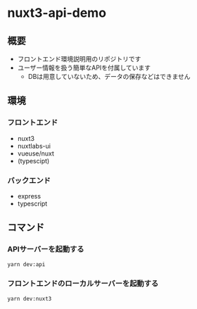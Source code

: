# nuxt3-api-demo

## 概要
- フロントエンド環境説明用のリポジトリです
- ユーザー情報を扱う簡単なAPIを付属しています
  - DBは用意していないため、データの保存などはできません

## 環境
### フロントエンド
- nuxt3
- nuxtlabs-ui
- vueuse/nuxt
- (typescipt)

### バックエンド
- express
- typescript

## コマンド
### APIサーバーを起動する
```sh
yarn dev:api
```

### フロントエンドのローカルサーバーを起動する
```sh
yarn dev:nuxt3
```

